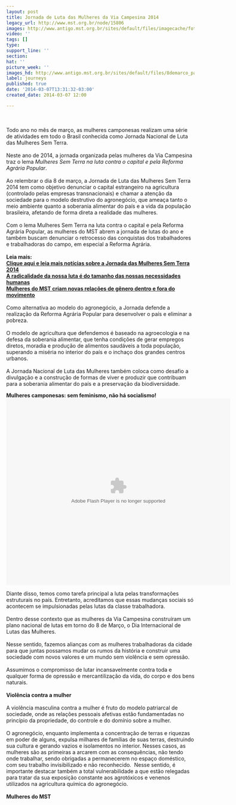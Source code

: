 ```yaml
---
layout: post
title: Jornada de Luta das Mulheres da Via Campesina 2014
legacy_url: http://www.mst.org.br/node/15806
images: http://www.antigo.mst.org.br/sites/default/files/imagecache/foto_destaque/8demarco_pagina.jpg
video: ''
tags: []
type: 
support_line: ''
section: 
hat: ''
picture_week: ''
images_hd: http://www.antigo.mst.org.br/sites/default/files/8demarco_pagina.jpg
label: journeys
published: true
date: '2014-03-07T13:31:32-03:00'
created_date: 2014-03-07 12:00

---
```

<p><br><br>Todo ano no mês de março, as mulheres camponesas realizam uma série de atividades em todo o Brasil conhecida como Jornada Nacional de Luta das Mulheres Sem Terra.<br><br>Neste ano de 2014, a jornada organizada pelas mulheres da Via Campesina traz o lema <em>Mulheres Sem Terra na luta contra o capital e pela Reforma Agrária Popular</em>.&nbsp; <br><br>Ao relembrar o dia 8 de março, a Jornada de Luta das Mulheres Sem Terra 2014 tem como objetivo denunciar o capital estrangeiro na agricultura (controlado pelas empresas transnacionais) e chamar a atenção da sociedade para o modelo destrutivo do agronegócio, que ameaça tanto o meio ambiente quanto a soberania alimentar do país e a vida da população brasileira, afetando de forma direta a realidade das mulheres.&nbsp; <br><br>Com o lema Mulheres Sem Terra na luta contra o capital e pela Reforma Agrária Popular, as mulheres do MST abrem a jornada de lutas do ano e também buscam denunciar o retrocesso das conquistas dos trabalhadores e trabalhadoras do campo, em especial a Reforma Agrária.<br><br><strong>Leia mais:</strong><br><a href="http://www.mst.org.br/taxonomy/term/1225"><strong>Clique aqui e leia mais notícias sobre a Jornada das Mulheres Sem Terra 2014</strong></a><br><a href="http://www.mst.org.br/node/15805"><strong>A radicalidade da nossa luta é do tamanho das nossas necessidades humanas</strong></a><br><a href="http://www.mst.org.br/node/15654"><strong>Mulheres do MST criam novas relações de gênero dentro e fora do movimento <br></strong></a><br>Como alternativa ao modelo do agronegócio, a Jornada defende a realização da Reforma Agrária Popular para desenvolver o país e eliminar a pobreza. <br><br>O modelo de agricultura que defendemos é baseado na agroecologia e na defesa da soberania alimentar, que tenha condições de gerar empregos diretos, moradia e produção de alimentos saudáveis a toda população, superando a miséria no interior do país e o inchaço dos grandes centros urbanos. <br><br>A Jornada Nacional de Luta das Mulheres também coloca como desafio a divulgação e a construção de formas de viver e produzir que contribuam para a soberania alimentar do país e a preservação da biodiversidade.</p><p style="text-align: left;"><strong>Mulheres camponesas: sem feminismo, não há socialismo! </strong><br><object type="application/x-shockwave-flash" data="http://www.antigo.mst.org.br/sites/default/files/Player.swf" id="flashvideo" height="500" width="600"><param value="file=http://www.antigo.mst.org.br/sites/default/files/jornadamulheres2013_17506.flv&amp;image=http://www.antigo.mst.org.br/sites/default/files/jornadamulheres2013_17506.jpg&amp;rotatetime=4&amp;autostart=false" name="FlashVars"><param value="high" name="quality"><param value="window" name="wmode"><param value="true" name="allowfullscreen"><param value="http://www.antigo.mst.org.br/sites/default/files/Player.swf" name="src"><param value="flashvideo" name="name"><param value="file=http://www.antigo.mst.org.br/sites/default/files/jornadamulheres2013_17506.flv&amp;image=http://www.antigo.mst.org.br/sites/default/files/jornadamulheres2013_17506.jpg&amp;rotatetime=4&amp;autostart=false" name="flashvars"></object></p><p>Diante disso, temos como tarefa principal a luta pelas transformações estruturais no país. Entretanto, acreditamos que essas mudanças sociais só acontecem se impulsionadas pelas lutas da classe trabalhadora. <br><br>Dentro desse contexto que as mulheres da Via Campesina construíram um plano nacional de lutas em torno do 8 de Março, o Dia Internacional de Lutas das Mulheres.<br><br>Nesse sentido, fazemos alianças com as mulheres trabalhadoras da cidade para que juntas possamos mudar os rumos da história e construir uma sociedade com novos valores e um mundo sem violência e sem opressão.<br><br>Assumimos o compromisso de lutar incansavelmente contra toda e qualquer forma de opressão e mercantilização da vida, do corpo e dos bens naturais.<br><br><strong>Violência contra a mulher<br></strong><br>A violência masculina contra a mulher é fruto do modelo patriarcal de sociedade, onde as relações pessoais afetivas estão fundamentadas no princípio da propriedade, do controle e do domínio sobre a mulher. <br><br>O agronegócio, enquanto implementa a concentração de terras e riquezas em poder de alguns, expulsa milhares de famílias de suas terras, destruindo sua cultura e gerando vazios e isolamentos no interior. Nesses casos, as mulheres são as primeiras a arcarem com as consequências, não tendo onde trabalhar, sendo obrigadas a permanecerem no espaço doméstico, com seu trabalho invisibilizado e não reconhecido.&nbsp; Nesse sentido, é importante destacar também a total vulnerabilidade a que estão relegadas para tratar da sua exposição constante aos agrotóxicos e venenos utilizados na agricultura química do agronegócio.<br><strong><br>Mulheres do MST</strong><object type="application/x-shockwave-flash" data="http://www.youtube.com/v/GpTDC_YX41U" height="500" width="600"><param value="http://www.youtube.com/v/GpTDC_YX41U" name="src"></object></p>
